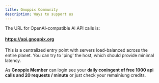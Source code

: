 ```yaml
---
title: Gnoppix Community 
description: Ways to support us
---
```


The URL for OpenAI-compatible AI API calls is:

#### https://api.gnoppix.org

This is a centralized entry point with servers load-balanced across the entire planet. You can try to 'ping' the host, which should provide minimal latency.

As **Gnoppix Member** can login see your **daily coningent of free 1000 api calls and 20 requests / minute** or just check your remainiung credits.

 
